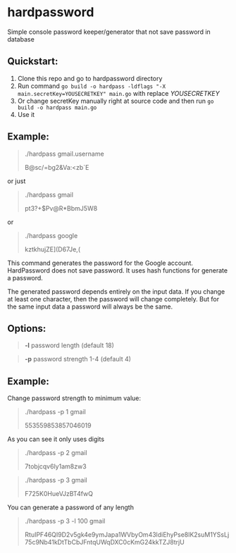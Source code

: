 # hardpassword
Simple console password keeper/generator that not save password in database

## Quickstart:
1. Clone this repo and go to hardpassword directory
2. Run command `go build -o hardpass -ldflags "-X main.secretKey=YOUSECRETKEY" main.go` with replace *YOUSECRETKEY*
3. Or change secretKey manually right at source code and then run `go build -o hardpass main.go`
4. Use it

## Example:
> ./hardpass gmail.username
>
> B@sc/=bg2&Va:<zb`E

or just

> ./hardpass gmail
>
> pt3?+$Pv@R*BbmJ5W8

or 

> ./hardpass google
>
> kztkhujZE](D67Je,(

This command generates the password for the Google account. HardPassword does not save password. It uses hash functions for generate a password.

The generated password depends entirely on the input data. If you change at least one character, then the password will change completely. But for the same input data a password will always be  the same.

## Options:

>__-l__ password length (default 18)

>__-p__ password strength 1-4 (default 4)

## Example:

Change password strength to minimum value:
> ./hardpass -p 1 gmail
>
> 553559853857046019

As you can see it only uses digits

> ./hardpass -p 2 gmail
>
> 7tobjcqv6ly1am8zw3

> ./hardpass -p 3 gmail
>
> F725K0HueVJzBT4fwQ

You can generate a password of any length

> ./hardpass -p 3 -l 100 gmail
>
> RtuIPF46QI9D2v5gk4e9ymJapa1WVbyOm43ldiEhyPse8lK2suM1YSsLj75c9Nb41kDtTbCbJFntqUWqDXC0cKmG24kkTZJ8trjU